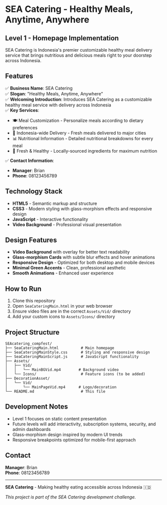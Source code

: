 # SEA Catering - Healthy Meals, Anytime, Anywhere

## Level 1 - Homepage Implementation

SEA Catering is Indonesia's premier customizable healthy meal delivery service that brings nutritious and delicious meals right to your doorstep across Indonesia.

## Features

✅ **Business Name**: SEA Catering  
✅ **Slogan**: "Healthy Meals, Anytime, Anywhere"  
✅ **Welcoming Introduction**: Introduces SEA Catering as a customizable healthy meal service with delivery across Indonesia  
✅ **Key Services**:
- 🍽️ Meal Customization - Personalize meals according to dietary preferences
- 🚚 Indonesia-wide Delivery - Fresh meals delivered to major cities
- 📊 Nutritional Information - Detailed nutritional breakdowns for every meal
- 💚 Fresh & Healthy - Locally-sourced ingredients for maximum nutrition

✅ **Contact Information**:
- **Manager**: Brian
- **Phone**: 08123456789

## Technology Stack

- **HTML5** - Semantic markup and structure
- **CSS3** - Modern styling with glass-morphism effects and responsive design
- **JavaScript** - Interactive functionality
- **Video Background** - Professional visual presentation

## Design Features

- **Video Background** with overlay for better text readability
- **Glass-morphism Cards** with subtle blur effects and hover animations
- **Responsive Design** - Optimized for both desktop and mobile devices
- **Minimal Green Accents** - Clean, professional aesthetic
- **Smooth Animations** - Enhanced user experience

## How to Run

1. Clone this repository
2. Open `SeaCateringMain.html` in your web browser
3. Ensure video files are in the correct `Assets/Vid/` directory
4. Add your custom icons to `Assets/Icons/` directory

## Project Structure

```
SEAcatering_compfest/
├── SeaCateringMain.html          # Main homepage
├── SeaCateringMainStyle.css      # Styling and responsive design
├── SeaCateringMainScript.js      # JavaScript functionality
├── Assets/
│   ├── Vid/
│   │   └── MainBGVid.mp4        # Background video
│   └── Icons/                    # Feature icons (to be added)
├── DecorationAsset/
│   └── Vid/
│       └── MainPageVid.mp4      # Logo/decoration
└── README.md                     # This file
```

## Development Notes

- Level 1 focuses on static content presentation
- Future levels will add interactivity, subscription systems, security, and admin dashboards
- Glass-morphism design inspired by modern UI trends
- Responsive breakpoints optimized for mobile-first approach

## Contact

**Manager**: Brian  
**Phone**: 08123456789

---

**SEA Catering** - Making healthy eating accessible across Indonesia 🇮🇩

*This project is part of the SEA Catering development challenge.*
